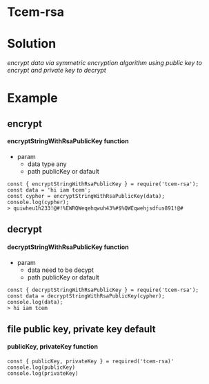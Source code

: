 # Tcem-rsa
# Solution
*encrypt data via symmetric encryption algorithm using public key to encrypt and private key to decrypt*
# Example
## encrypt
#### encryptStringWithRsaPublicKey function
* param
    - data type any
    - path publicKey or dafault

```
const { encryptStringWithRsaPublicKey } = require('tcem-rsa');
const data = 'hi iam tcem';
const cypher = encryptStringWithRsaPublicKey(data);
console.log(cypher);
> quiwheu1h233!@#!%EWRQWeqehqwuh43%#$%QWEqwehjsdfus891!@#
```
## decrypt
#### decryptStringWithRsaPublicKey function
* param
    - data need to be decypt
    - path publicKey or dafault
```
const { decryptStringWithRsaPublicKey } = require('tcem-rsa');
const data = decryptStringWithRsaPublicKey(cypher);
console.log(data);
> hi iam tcem
```
## file public key, private key default
####  publicKey, privateKey  function
```
const { publicKey, privateKey } = required('tcem-rsa)'
console.log(publicKey)
console.log(privateKey)
```
